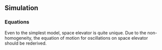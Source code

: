 ## Simulation



### Equations


Even to the simplest model, space elevator is quite unique. Due to the non-homogeneity, the equation of motion for oscillations on space elevator should be rederived.

